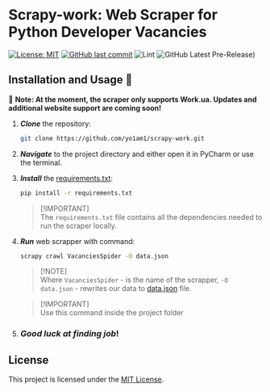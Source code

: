 # Scrapy-work: Web Scraper for Python Developer Vacancies
[![License: MIT](https://img.shields.io/github/license/yo1am1/scrapy-work)](https://github.com/yo1am1/scrapy-work/blob/main/LICENSE)
[![GitHub last commit](https://img.shields.io/github/last-commit/yo1am1/scrapy-work)](https://github.com/yo1am1/scrapy-work/commits/main)
![Lint](https://github.com/yo1am1/scrapy-work/actions/workflows/black.yml/badge.svg?event=push)
![GitHub Latest Pre-Release)](https://img.shields.io/github/v/release/yo1am1/scrapy-work?include_prereleases&label=pre-release&logo=github)

## Installation and Usage 🧠
🥐 **Note: At the moment, the scraper only supports Work.ua. Updates and additional website support are coming soon!**


1. **_Clone_** the repository:
    ```bash
    git clone https://github.com/yo1am1/scrapy-work.git
    ```

2. **_Navigate_** to the project directory and either open it in PyCharm or use the terminal.

3. **_Install_** the [requirements.txt](requirements.txt):
    ```bash
    pip install -r requirements.txt
    ```
    > [!IMPORTANT]\
    > The `requirements.txt` file contains all the dependencies needed to run the scraper locally.
    
4. **_Run_** web scrapper with command:
    ```bash
    scrapy crawl VacanciesSpider -O data.json
    ```
    > [!NOTE]\
    >  Where `VacanciesSpider` - is the name of the scrapper, `-O data.json` - rewrites our data to [data.json](/workua/data.json) file.
    
    > [!IMPORTANT]\
    >  Use this command inside the project folder

5. ### _Good luck at finding job_!

## License
This project is licensed under the [MIT License](LICENSE).
